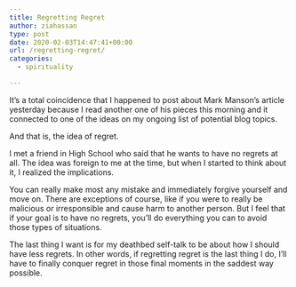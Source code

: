 ```yaml
---
title: Regretting Regret
author: ziahassan
type: post
date: 2020-02-03T14:47:41+00:00
url: /regretting-regret/
categories:
  - spirituality

---
```

It’s a total coincidence that I happened to post about Mark Manson’s article yesterday because I read another one of his pieces this morning and it connected to one of the ideas on my ongoing list of potential blog topics.

And that is, the idea of regret. 

I met a friend in High School who said that he wants to have no regrets at all. The idea was foreign to me at the time, but when I started to think about it, I realized the implications.

You can really make most any mistake and immediately forgive yourself and move on. There are exceptions of course, like if you were to really be malicious or irresponsible and cause harm to another person. But I feel that if your goal is to have no regrets, you’ll do everything you can to avoid those types of situations.

The last thing I want is for my deathbed self-talk to be about how I should have less regrets. In other words, if regretting regret is the last thing I do, I’ll have to finally conquer regret in those final moments in the saddest way possible.